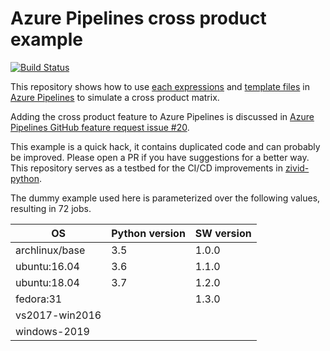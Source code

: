 # Azure Pipelines cross product example

[![Build Status](https://dev.azure.com/mathias0215/mathias/_apis/build/status/nedrebo.parameterized-azure-jobs?branchName=master)](https://dev.azure.com/mathias0215/mathias/_build/latest?definitionId=3&branchName=master)

This repository shows how to use [each expressions](https://docs.microsoft.com/en-us/azure/devops/pipelines/process/expressions?view=azure-devops) and [template files](https://docs.microsoft.com/en-us/azure/devops/pipelines/process/templates?view=azure-devops) in [Azure Pipelines](https://docs.microsoft.com/en-us/azure/devops/pipelines/?view=azure-devops) to simulate a cross product matrix.

Adding the cross product feature to Azure Pipelines is discussed in [Azure Pipelines GitHub feature request issue #20](https://github.com/Microsoft/azure-pipelines-yaml/issues/20).

This example is a quick hack, it contains duplicated code and can probably be improved. Please open a PR if you have suggestions for a better way. This repository serves as a testbed for the CI/CD improvements in [zivid-python](https://github.com/zivid/zivid-python).

The dummy example used here is parameterized over the following values, resulting in 72 jobs.

| OS               | Python version | SW version |
| ---------------- | -------        | ---------- |
| archlinux/base   | 3.5            | 1.0.0      |
| ubuntu:16.04     | 3.6            | 1.1.0      |
| ubuntu:18.04     | 3.7            | 1.2.0      |
| fedora:31        |                | 1.3.0      |
| vs2017-win2016   |                |            |
| windows-2019     |                |            |
